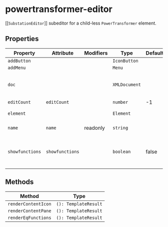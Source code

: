 # powertransformer-editor

[[`SubstationEditor`]] subeditor for a child-less `PowerTransformer` element.

## Properties

| Property        | Attribute       | Modifiers | Type          | Default | Description                                      |
|-----------------|-----------------|-----------|---------------|---------|--------------------------------------------------|
| `addButton`     |                 |           | `IconButton`  |         |                                                  |
| `addMenu`       |                 |           | `Menu`        |         |                                                  |
| `doc`           |                 |           | `XMLDocument` |         | The document being edited as provided to editor by [[`Zeroline`]]. |
| `editCount`     | `editCount`     |           | `number`      | -1      |                                                  |
| `element`       |                 |           | `Element`     |         | SCL element PowerTransformer                     |
| `name`          | `name`          | readonly  | `string`      |         | PowerTransformer name attribute                  |
| `showfunctions` | `showfunctions` |           | `boolean`     | false   | Whether `EqFunction`, `SubEqFunction` and `SubEquipment` are rendered |

## Methods

| Method              | Type                 |
|---------------------|----------------------|
| `renderContentIcon` | `(): TemplateResult` |
| `renderContentPane` | `(): TemplateResult` |
| `renderEqFunctions` | `(): TemplateResult` |
